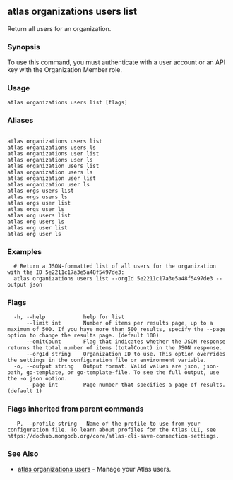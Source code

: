 ## atlas organizations users list

Return all users for an organization.


### Synopsis

To use this command, you must authenticate with a user account or an API key with the Organization Member role.


### Usage
```
atlas organizations users list [flags]
```

### Aliases
```

atlas organizations users list
atlas organizations users ls
atlas organizations user list
atlas organizations user ls
atlas organization users list
atlas organization users ls
atlas organization user list
atlas organization user ls
atlas orgs users list
atlas orgs users ls
atlas orgs user list
atlas orgs user ls
atlas org users list
atlas org users ls
atlas org user list
atlas org user ls
```

### Examples

```
  # Return a JSON-formatted list of all users for the organization with the ID 5e2211c17a3e5a48f5497de3:
  atlas organizations users list --orgId 5e2211c17a3e5a48f5497de3 --output json
```


### Flags

```
  -h, --help            help for list
      --limit int       Number of items per results page, up to a maximum of 500. If you have more than 500 results, specify the --page option to change the results page. (default 100)
      --omitCount       Flag that indicates whether the JSON response returns the total number of items (totalCount) in the JSON response.
      --orgId string    Organization ID to use. This option overrides the settings in the configuration file or environment variable.
  -o, --output string   Output format. Valid values are json, json-path, go-template, or go-template-file. To see the full output, use the -o json option.
      --page int        Page number that specifies a page of results. (default 1)

```


### Flags inherited from parent commands

```
  -P, --profile string   Name of the profile to use from your configuration file. To learn about profiles for the Atlas CLI, see https://dochub.mongodb.org/core/atlas-cli-save-connection-settings.

```

### See Also


* [atlas organizations users](atlas_organizations_users.md)	- Manage your Atlas users.



